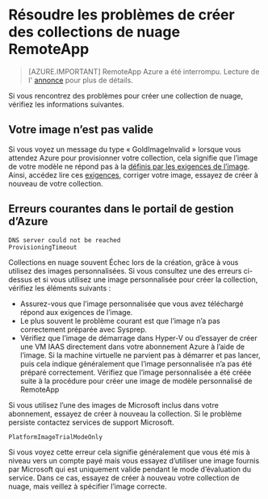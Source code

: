 
<properties
    pageTitle="Dépannage des collections de nuage RemoteApp - création | Microsoft Azure"
    description="Découvrez comment résoudre les problèmes de création de collection de nuage RemoteApp"
    services="remoteapp"
    documentationCenter=""
    authors="vkbucha"
    manager="mbaldwin" />

<tags
    ms.service="remoteapp"
    ms.workload="tbd"
    ms.tgt_pltfrm="na"
    ms.devlang="na"
    ms.topic="article"
    ms.date="08/15/2016"
    ms.author="elizapo" />



# <a name="troubleshoot-creating-remoteapp-cloud-collections"></a>Résoudre les problèmes de créer des collections de nuage RemoteApp

> [AZURE.IMPORTANT]
> RemoteApp Azure a été interrompu. Lecture de l' [annonce](https://go.microsoft.com/fwlink/?linkid=821148) pour plus de détails.

Si vous rencontrez des problèmes pour créer une collection de nuage, vérifiez les informations suivantes.

## <a name="your-image-is-invalid"></a>Votre image n’est pas valide ##
Si vous voyez un message du type « GoldImageInvalid » lorsque vous attendez Azure pour provisionner votre collection, cela signifie que l’image de votre modèle ne répond pas à la [définis par les exigences de l’image](remoteapp-imagereqs.md). Ainsi, accédez lire ces [exigences](remoteapp-imagereqs.md), corriger votre image, essayez de créer à nouveau de votre collection.

## <a name="common-errors-seen-in-the-azure-management-portal"></a>Erreurs courantes dans le portail de gestion d’Azure

    DNS server could not be reached
    ProvisioningTimeout

Collections en nuage souvent Échec lors de la création, grâce à vous utilisez des images personnalisées.  Si vous consultez une des erreurs ci-dessus et si vous utilisez une image personnalisée pour créer la collection, vérifiez les éléments suivants :

- Assurez-vous que l’image personnalisée que vous avez téléchargé répond aux exigences de l’image.
- Le plus souvent le problème courant est que l’image n’a pas correctement préparée avec Sysprep.  
- Vérifiez que l’image de démarrage dans Hyper-V ou d’essayer de créer une VM IAAS directement dans votre abonnement Azure à l’aide de l’image. Si la machine virtuelle ne parvient pas à démarrer et pas lancer, puis cela indique généralement que l’image personnalisée n’a pas été préparé correctement.  Vérifiez que l’image personnalisée a été créée suite à la procédure pour créer une image de modèle personnalisé de RemoteApp

Si vous utilisez l’une des images de Microsoft inclus dans votre abonnement, essayez de créer à nouveau la collection. Si le problème persiste contactez services de support Microsoft.

    PlatformImageTrialModeOnly

Si vous voyez cette erreur cela signifie généralement que vous été mis à niveau vers un compte payé mais vous essayez d’utiliser une image fournis par Microsoft qui est uniquement valide pendant le mode d’évaluation du service. Dans ce cas, essayez de créer à nouveau votre collection de nuage, mais veillez à spécifier l’image correcte.
